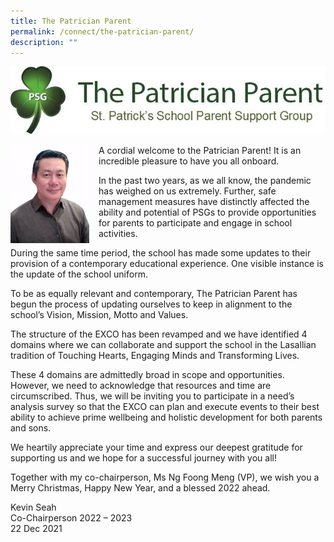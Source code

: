 ```yaml
---
title: The Patrician Parent
permalink: /connect/the-patrician-parent/
description: ""
---
```

![](/images/patrician%20parent%20header.jpg)

<img src="/images/patrician%20parent%20Kevin%20Seah-Co-Chairperson.jpg" style="width:25%;margin-right:15px;" align = "left">

A cordial welcome to the Patrician Parent! It is an incredible pleasure to have you all onboard.

In the past two years, as we all know, the pandemic has weighed on us extremely. Further, safe management measures have distinctly affected the ability and potential of PSGs to provide opportunities for parents to participate and engage in school activities.

During the same time period, the school has made some updates to their provision of a contemporary educational experience. One visible instance is the update of the school uniform.

To be as equally relevant and contemporary, The Patrician Parent has begun the process of updating ourselves to keep in alignment to the school’s Vision, Mission, Motto and Values.

The structure of the EXCO has been revamped and we have identified 4 domains where we can collaborate and support the school in the Lasallian tradition of Touching Hearts, Engaging Minds and Transforming Lives.

These 4 domains are admittedly broad in scope and opportunities. However, we need to acknowledge that resources and time are circumscribed. Thus, we will be inviting you to participate in a need’s analysis survey so that the EXCO can plan and execute events to their best ability to achieve prime wellbeing and holistic development for both parents and sons.

We heartily appreciate your time and express our deepest gratitude for supporting us and we hope for a successful journey with you all!

Together with my co-chairperson, Ms Ng Foong Meng (VP), we wish you a Merry Christmas, Happy New Year, and a blessed 2022 ahead.

Kevin Seah <br>
Co-Chairperson 2022 – 2023<br>
22 Dec 2021